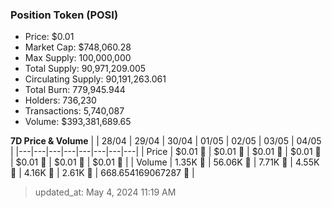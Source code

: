 
  ### Position Token (POSI)
  - Price: $0.01
  - Market Cap: $748,060.28
  - Max Supply: 100,000,000
  - Total Supply: 90,971,209.005
  - Circulating Supply: 90,191,263.061
  - Total Burn: 779,945.944
  - Holders: 736,230
  - Transactions: 5,740,087
  - Volume: $393,381,689.65

  **7D Price & Volume**
  | | 28&#x2F;04 | 29&#x2F;04 | 30&#x2F;04 | 01&#x2F;05 | 02&#x2F;05 | 03&#x2F;05 | 04&#x2F;05 |
  |---|---|---|---|---|---|---|---|
  | Price | $0.01 🚀 | $0.01 🔻 | $0.01 🔻 | $0.01 🔻 | $0.01 🔻 | $0.01 🚀 | $0.01 🚀 |
  | Volume | 1.35K 🔻 | 56.06K 🚀 | 7.71K 🔻 | 4.55K 🔻 | 4.16K 🔻 | 2.61K 🔻 | 668.654169067287 🔻 |

  > updated_at: May 4, 2024 11:19 AM

